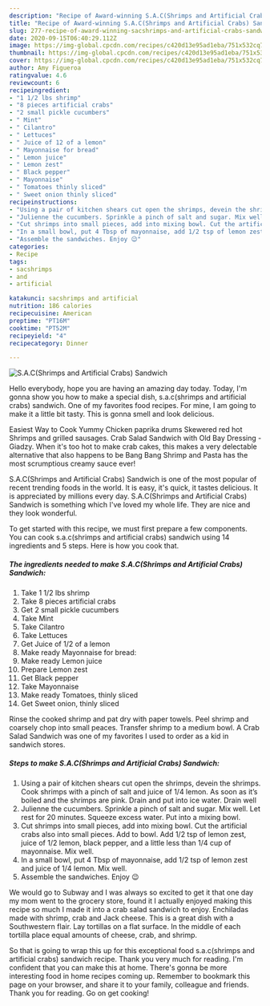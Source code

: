 ```yaml
---
description: "Recipe of Award-winning S.A.C(Shrimps and Artificial Crabs) Sandwich"
title: "Recipe of Award-winning S.A.C(Shrimps and Artificial Crabs) Sandwich"
slug: 277-recipe-of-award-winning-sacshrimps-and-artificial-crabs-sandwich
date: 2020-09-15T06:40:29.112Z
image: https://img-global.cpcdn.com/recipes/c420d13e95ad1eba/751x532cq70/sacshrimps-and-artificial-crabs-sandwich-recipe-main-photo.jpg
thumbnail: https://img-global.cpcdn.com/recipes/c420d13e95ad1eba/751x532cq70/sacshrimps-and-artificial-crabs-sandwich-recipe-main-photo.jpg
cover: https://img-global.cpcdn.com/recipes/c420d13e95ad1eba/751x532cq70/sacshrimps-and-artificial-crabs-sandwich-recipe-main-photo.jpg
author: Amy Figueroa
ratingvalue: 4.6
reviewcount: 6
recipeingredient:
- "1 1/2 lbs shrimp"
- "8 pieces artificial crabs"
- "2 small pickle cucumbers"
- " Mint"
- " Cilantro"
- " Lettuces"
- " Juice of 12 of a lemon"
- " Mayonnaise for bread"
- " Lemon juice"
- " Lemon zest"
- " Black pepper"
- " Mayonnaise"
- " Tomatoes thinly sliced"
- " Sweet onion thinly sliced"
recipeinstructions:
- "Using a pair of kitchen shears cut open the shrimps, devein the shrimps. Cook shrimps with a pinch of salt and juice of 1/4 lemon. As soon as it’s boiled and the shrimps are pink. Drain and put into ice water. Drain well"
- "Julienne the cucumbers. Sprinkle a pinch of salt and sugar. Mix well. Let rest for 20 minutes. Squeeze excess water. Put into a mixing bowl."
- "Cut shrimps into small pieces, add into mixing bowl. Cut the artificial crabs also into small pieces. Add to bowl. Add 1/2 tsp of lemon zest, juice of 1/2 lemon, black pepper, and a little less than 1/4 cup of mayonnaise. Mix well."
- "In a small bowl, put 4 Tbsp of mayonnaise, add 1/2 tsp of lemon zest and juice of 1/4 lemon. Mix well."
- "Assemble the sandwiches. Enjoy 😉"
categories:
- Recipe
tags:
- sacshrimps
- and
- artificial

katakunci: sacshrimps and artificial 
nutrition: 186 calories
recipecuisine: American
preptime: "PT16M"
cooktime: "PT52M"
recipeyield: "4"
recipecategory: Dinner

---
```



![S.A.C(Shrimps and Artificial Crabs) Sandwich](https://img-global.cpcdn.com/recipes/c420d13e95ad1eba/751x532cq70/sacshrimps-and-artificial-crabs-sandwich-recipe-main-photo.jpg)

Hello everybody, hope you are having an amazing day today. Today, I'm gonna show you how to make a special dish, s.a.c(shrimps and artificial crabs) sandwich. One of my favorites food recipes. For mine, I am going to make it a little bit tasty. This is gonna smell and look delicious.

Easiest Way to Cook Yummy Chicken paprika drums Skewered red hot Shrimps and grilled sausages. Crab Salad Sandwich with Old Bay Dressing - Giadzy. When it&#39;s too hot to make crab cakes, this makes a very delectable alternative that also happens to be Bang Bang Shrimp and Pasta has the most scrumptious creamy sauce ever!

S.A.C(Shrimps and Artificial Crabs) Sandwich is one of the most popular of recent trending foods in the world. It is easy, it's quick, it tastes delicious. It is appreciated by millions every day. S.A.C(Shrimps and Artificial Crabs) Sandwich is something which I've loved my whole life. They are nice and they look wonderful.


To get started with this recipe, we must first prepare a few components. You can cook s.a.c(shrimps and artificial crabs) sandwich using 14 ingredients and 5 steps. Here is how you cook that.

<!--inarticleads1-->

##### The ingredients needed to make S.A.C(Shrimps and Artificial Crabs) Sandwich:

1. Take 1 1/2 lbs shrimp
1. Take 8 pieces artificial crabs
1. Get 2 small pickle cucumbers
1. Take  Mint
1. Take  Cilantro
1. Take  Lettuces
1. Get  Juice of 1/2 of a lemon
1. Make ready  Mayonnaise for bread:
1. Make ready  Lemon juice
1. Prepare  Lemon zest
1. Get  Black pepper
1. Take  Mayonnaise
1. Make ready  Tomatoes, thinly sliced
1. Get  Sweet onion, thinly sliced


Rinse the cooked shrimp and pat dry with paper towels. Peel shrimp and coarsely chop into small peaces. Transfer shrimp to a medium bowl. A Crab Salad Sandwich was one of my favorites I used to order as a kid in sandwich stores. 

<!--inarticleads2-->

##### Steps to make S.A.C(Shrimps and Artificial Crabs) Sandwich:

1. Using a pair of kitchen shears cut open the shrimps, devein the shrimps. Cook shrimps with a pinch of salt and juice of 1/4 lemon. As soon as it’s boiled and the shrimps are pink. Drain and put into ice water. Drain well
1. Julienne the cucumbers. Sprinkle a pinch of salt and sugar. Mix well. Let rest for 20 minutes. Squeeze excess water. Put into a mixing bowl.
1. Cut shrimps into small pieces, add into mixing bowl. Cut the artificial crabs also into small pieces. Add to bowl. Add 1/2 tsp of lemon zest, juice of 1/2 lemon, black pepper, and a little less than 1/4 cup of mayonnaise. Mix well.
1. In a small bowl, put 4 Tbsp of mayonnaise, add 1/2 tsp of lemon zest and juice of 1/4 lemon. Mix well.
1. Assemble the sandwiches. Enjoy 😉


We would go to Subway and I was always so excited to get it that one day my mom went to the grocery store, found it I actually enjoyed making this recipe so much I made it into a crab salad sandwich to enjoy. Enchiladas made with shrimp, crab and Jack cheese. This is a great dish with a Southwestern flair. Lay tortillas on a flat surface. In the middle of each tortilla place equal amounts of cheese, crab, and shrimp. 

So that is going to wrap this up for this exceptional food s.a.c(shrimps and artificial crabs) sandwich recipe. Thank you very much for reading. I'm confident that you can make this at home. There's gonna be more interesting food in home recipes coming up. Remember to bookmark this page on your browser, and share it to your family, colleague and friends. Thank you for reading. Go on get cooking!
